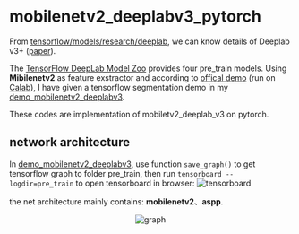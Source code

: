 # mobilenetv2_deeplabv3_pytorch
From [tensorflow/models/research/deeplab](https://github.com/tensorflow/models/tree/master/research/deeplab), we can know details of Deeplab v3+ ([paper](https://arxiv.org/abs/1802.02611)).


The [TensorFlow DeepLab Model Zoo](https://github.com/tensorflow/models/blob/master/research/deeplab/g3doc/model_zoo.md) provides four pre_train models. Using **Mibilenetv2** as feature exstractor and according to [offical demo](https://colab.sandbox.google.com/github/tensorflow/models/blob/master/research/deeplab/deeplab_demo.ipynb) (run on [Calab](https://colab.research.google.com/notebooks/welcome.ipynb)), I have given a tensorflow segmentation demo in my [demo_mobilenetv2_deeplabv3](https://github.com/lizhengwei1992/demo_mobilenetv2_deeplabv3).


These codes are implementation of mobiletv2_deeplab_v3 on pytorch.

## network architecture
In [demo_mobilenetv2_deeplabv3](https://github.com/lizhengwei1992/demo_mobilenetv2_deeplabv3), use function ```save_graph()```
to get tensorflow graph to folder pre_train, then run ```tensorboard --logdir=pre_train``` to open tensorboard in browser:
![tensorboard](https://github.com/lizhengwei1992/mobilenetv2_deeplabv3_pytorch/raw/master/images/tensorboard.png)

the net architecture mainly contains: **mobilenetv2**、**aspp**.


<div align=center>
      
![graph](https://github.com/lizhengwei1992/mobilenetv2_deeplabv3_pytorch/raw/master/images/graph.png)
      
</div>
      

